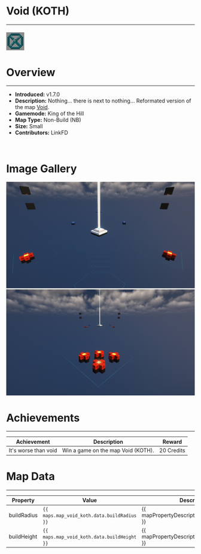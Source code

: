 # Void (KOTH)

---

#### ![voidKOTHicon](../assets/icons/maps/void-koth-icon.jpg)

# Overview

---

- **Introduced:** v1.7.0
- **Description:** Nothing... there is next to nothing... Reformated version of the map [Void](Void).
- **Gamemode:** King of the Hill
- **Map Type:** Non-Build (NB)
- **Size:** Small
- **Contributors:** LinkFD

<br />

# Image Gallery

![Void KOTH - Overview](../assets/maps/voidKOTH/voidKOTH-overview.jpg)
![Void KOTH - Spawn](../assets/maps/voidKOTH/voidKOTH-spawn.jpg)

# Achievements

---

| Achievement          | Description                        | Reward     |
| -------------------- | ---------------------------------- | ---------- |
| It's worse than void | Win a game on the map Void (KOTH). | 20 Credits |

# Map Data

---

| Property    | Value                                       | Description                                    |
| ----------- | ------------------------------------------- | ---------------------------------------------- |
| buildRadius | `{{ maps.map_void_koth.data.buildRadius }}` | {{ mapPropertyDescriptions.buildRadius.koth }} |
| buildHeight | `{{ maps.map_void_koth.data.buildHeight }}` | {{ mapPropertyDescriptions.buildHeight.koth }} |
